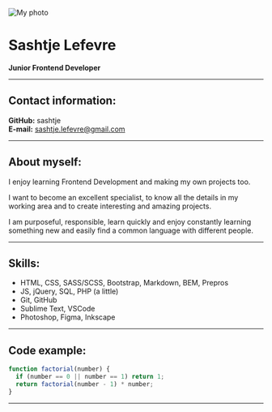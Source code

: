![My photo](https://user-images.githubusercontent.com/60893467/130954048-ffbe2fff-4120-4b68-9135-b4f405b3371b.jpg)

# Sashtje Lefevre

**Junior Frontend Developer**

---

## Contact information:

**GitHub:** sashtje\
**E-mail:** <sashtje.lefevre@gmail.com>

---

## About myself:

I enjoy learning Frontend Development and making my own projects too.

I want to become an excellent specialist, to know all the details in my working area and to create interesting and amazing projects.

I am purposeful, responsible, learn quickly and enjoy constantly learning something new and easily find a common language with different people.

---

## Skills:

- HTML, CSS, SASS/SCSS, Bootstrap, Markdown, BEM, Prepros
- JS, jQuery, SQL, PHP (a little)
- Git, GitHub
- Sublime Text, VSCode
- Photoshop, Figma, Inkscape

---

## Code example:

```javascript
function factorial(number) {
  if (number == 0 || number == 1) return 1;
  return factorial(number - 1) * number;
}
```

---
